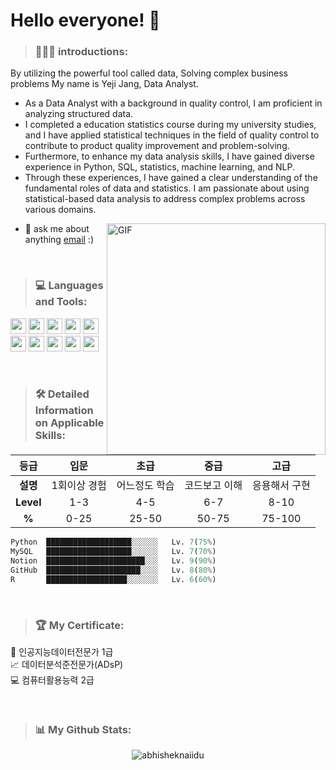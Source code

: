 # **Hello everyone! 👋**

> ### 🙋🏻‍♀️ **introductions:**
<!-- introductions:START -->
By utilizing the powerful tool called data, Solving complex business problems My name is Yeji Jang, Data Analyst.

  - As a Data Analyst with a background in quality control, I am proficient in analyzing structured data.
  - I completed a education statistics course during my university studies, and I have applied statistical techniques in the field of quality control to contribute to product quality improvement and problem-solving.
  - Furthermore, to enhance my data analysis skills, I have gained diverse experience in Python, SQL, statistics, machine learning, and NLP.
  - Through these experiences, I have gained a clear understanding of the fundamental roles of data and statistics. I am passionate about using statistical-based data analysis to address complex problems across various domains.

<img align="right" alt="GIF" src="https://github.com/yeji-jang/yeji-jang/assets/139667280/d8cd3290-1f25-42fc-8bad-12fa7432e269)" width="350" height="370"/>
  
- 💬 ask me about anything [email](mailto:yejijang940@gmail.com) :)
<!-- introductions:END -->

<br/>

> ### 💻 **Languages and Tools:**
<!-- Languages and Tools:START -->
<code><img height="25" src="https://w7.pngwing.com/pngs/585/822/png-transparent-python-scalable-graphics-logo-javascript-creative-dimensional-code-angle-text-rectangle.png"></code>
<code><img height="25" src="https://w7.pngwing.com/pngs/747/798/png-transparent-mysql-logo-mysql-database-web-development-computer-software-dolphin-marine-mammal-animals-text.png"></code>
<code><img height="25" src="https://cdn.icon-icons.com/icons2/1508/PNG/512/rstudio_104598.png"></code>
<code><img height="25" src="https://img1.daumcdn.net/thumb/R800x0/?scode=mtistory2&fname=https%3A%2F%2Fblog.kakaocdn.net%2Fdn%2FlHeO2%2FbtqHBS7ZnVV%2Fz10L5wsGKak6UBC31XvveK%2Fimg.png"></code>
<code><img height="25" src="https://076923.github.io/assets/images/numpy.png"></code>
<code><img height="25" src="https://ih1.redbubble.net/image.1366856956.8849/st,small,507x507-pad,600x600,f8f8f8.jpg"></code>
<code><img height="25" src="https://yganalyst.github.io/assets/images/visual_logo.png"></code>
<code><img height="25" src="https://blog.kakaocdn.net/dn/4UIIH/btqIH4tfonl/LyCOqYkmqKo1gFrogryni1/img.png"></code>
<code><img height="25" src="https://upload.wikimedia.org/wikipedia/commons/thumb/e/e9/Notion-logo.svg/1024px-Notion-logo.svg.png"></code>
<code><img height="25" src="https://cdn-icons-png.flaticon.com/512/25/25231.png"></code>
<!-- Languages and Tools:END -->

<br/>

> ### 🛠️ **Detailed Information on Applicable Skills:**

<!-- Skills:START -->
|등급|입문|초급|중급|고급|
|:---:|:---:|:---:|:---:|:---:|
|**설명**|1회이상 경험|어느정도 학습|코드보고 이해|응용해서 구현|
|**Level**|1-3|4-5|6-7|8-10|
|**%**|0-25|25-50|50-75|75-100|
```py
Python  ███████████████████░░░░░░   Lv. 7(75%)
MySQL   ███████████████████░░░░░░   Lv. 7(70%)
Notion  ██████████████████████░░░   Lv. 9(90%)
GitHub  █████████████████████░░░░   Lv. 8(80%)
R       ██████████████████░░░░░░░   Lv. 6(60%)
```
<!-- Skills:END -->

<br/>

> ### 🏆 **My Certificate:**

<!-- Certificate:START -->
🤖  인공지능데이터전문가 1급           
📈  데이터분석준전문가(ADsP)          
💻  컴퓨터활용능력 2급
<!-- Certificate:END -->

<br/>

> ### 📊 **My Github Stats:**
<!-- Stats:START -->
<p align="center"> <img src="https://github-readme-stats.vercel.app/api?username=yeji-jang&show_icons=true&theme=gotham" alt="abhisheknaiidu" />
<!-- Stats:END -->

<br/>
